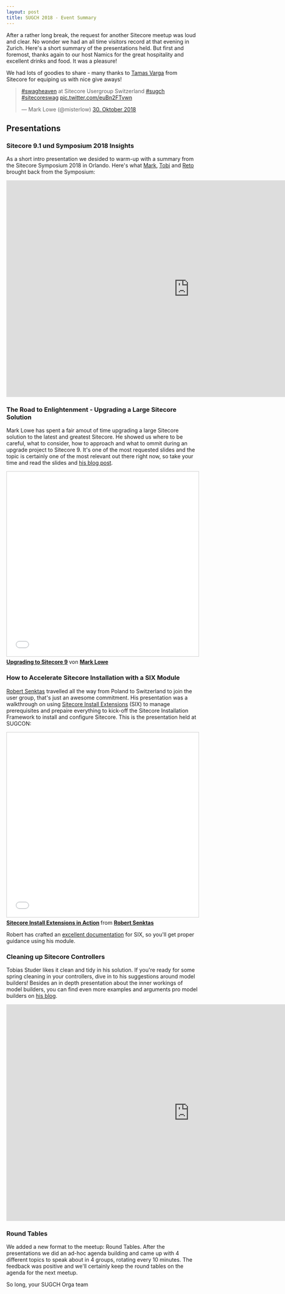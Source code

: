 ```yaml
---
layout: post
title: SUGCH 2018 - Event Summary
---
```


After a rather long break, the request for another Sitecore meetup was loud and clear. No wonder we had an all time visitors record at that evening in Zurich. Here's a short summary of the presentations held. But first and foremost, thanks again to our host Namics for the great hospitality and excellent drinks and food. It was a pleasure!

We had lots of goodies to share - many thanks to [Tamas Varga](https://www.linkedin.com/in/vargat/) from Sitecore for equiping us with nice give aways!

<blockquote class="twitter-tweet" data-lang="de"><p lang="en" dir="ltr"><a href="https://twitter.com/hashtag/swagheaven?src=hash&amp;ref_src=twsrc%5Etfw">#swagheaven</a> at Sitecore Usergroup Switzerland <a href="https://twitter.com/hashtag/sugch?src=hash&amp;ref_src=twsrc%5Etfw">#sugch</a> <a href="https://twitter.com/hashtag/sitecoreswag?src=hash&amp;ref_src=twsrc%5Etfw">#sitecoreswag</a> <a href="https://t.co/euBn2FTvwn">pic.twitter.com/euBn2FTvwn</a></p>&mdash; Mark Lowe (@misterlow) <a href="https://twitter.com/misterlow/status/1057304367735496704?ref_src=twsrc%5Etfw">30. Oktober 2018</a></blockquote>
<script async src="https://platform.twitter.com/widgets.js" charset="utf-8"></script>

## Presentations

### Sitecore 9.1 und Symposium 2018 Insights

As a short intro presentation we desided to warm-up with a summary from the Sitecore Symposium 2018 in Orlando. Here's what [Mark](https://twitter.com/misterlow), [Tobi](https://twitter.com/studert) and [Reto](https://twitter.com/retohugi) brought back from the Symposium:

<iframe src="https://docs.google.com/presentation/d/e/2PACX-1vS4_TgfRABBg8DzM-_81DLwmTN_W8QKRx6UhWiK8nGy-XGaeez0zmWMtlmvm6AflNFOz2eVBzn8xXoR/embed?start=false&loop=false&delayms=3000" frameborder="0" width="960" height="569" allowfullscreen="true" mozallowfullscreen="true" webkitallowfullscreen="true"></iframe>

### The Road to Enlightenment - Upgrading a Large Sitecore Solution

Mark Lowe has spent a fair amout of time upgrading a large Sitecore solution to the latest and greatest Sitecore. He showed us where to be careful, what to consider, how to approach and what to ommit during an upgrade project to Sitecore 9. It's one of the most requested slides and the topic is certainly one of the most relevant out there right now, so take your time and read the slides and [his blog post](https://sitecoreblog.marklowe.ch/2018/12/10-issues-you-might-run-into-when-upgrading-to-sitecore-9/).

<iframe src="//www.slideshare.net/slideshow/embed_code/key/b5bFN74Q1r11XC" width="595" height="485" frameborder="0" marginwidth="0" marginheight="0" scrolling="no" style="border:1px solid #CCC; border-width:1px; margin-bottom:5px; max-width: 100%;" allowfullscreen> </iframe> <div style="margin-bottom:5px"> <strong> <a href="//www.slideshare.net/secret/b5bFN74Q1r11XC" title="Upgrading to Sitecore 9" target="_blank">Upgrading to Sitecore 9</a> </strong> von <strong><a href="//www.slideshare.net/MarkLowe11" target="_blank">Mark Lowe</a></strong> </div>

### How to Accelerate Sitecore Installation with a SIX Module

[Robert Senktas](https://twitter.com/RobsonAutomator) travelled all the way from Poland to Switzerland to join the user group, that's just an awesome commitment. His presentation was a walkthrough on using [Sitecore Install Extensions](https://github.com/SoftServeInc/SitecoreInstallExtensions) (SIX) to manage prerequisites and prepaire everything to kick-off the Sitecore Installation Framework to install and configure Sitecore. This is the presentation held at SUGCON:

<iframe src="//www.slideshare.net/slideshow/embed_code/key/jbEzdxUcprtjkf" width="595" height="485" frameborder="0" marginwidth="0" marginheight="0" scrolling="no" style="border:1px solid #CCC; border-width:1px; margin-bottom:5px; max-width: 100%;" allowfullscreen> </iframe> <div style="margin-bottom:5px"> <strong> <a href="//www.slideshare.net/RobertSenktas/sitecore-install-extensions-in-action" title="Sitecore Install Extensions in Action" target="_blank">Sitecore Install Extensions in Action</a> </strong> from <strong><a href="https://www.slideshare.net/RobertSenktas" target="_blank">Robert Senktas</a></strong> </div>

Robert has crafted an [excellent documentation](https://github.com/SoftServeInc/SitecoreInstallExtensions/wiki) for SIX, so you'll get proper guidance using his module.

### Cleaning up Sitecore Controllers

Tobias Studer likes it clean and tidy in his solution. If you're ready for some spring cleaning in your controllers, dive in to his suggestions around model builders! Besides an in depth presentation about the inner workings of model builders, you can find even more examples and arguments pro model builders on [his blog](https://www.studert.com/).

<iframe src="https://docs.google.com/presentation/d/e/2PACX-1vSv2XjI0CoOqdk1154ORAev95ObT2WRoa7Z0or9e0q4M1Q2O8WqmiZhD6twmTNlHFvLI0UVhxrbNDFp/embed?start=false&loop=false&delayms=3000" frameborder="0" width="960" height="569" allowfullscreen="true" mozallowfullscreen="true" webkitallowfullscreen="true"></iframe>


### Round Tables

We added a new format to the meetup: Round Tables. After the presentations we did an ad-hoc agenda building and came up with 4 different topics to speak about in 4 groups, rotating every 10 minutes. The feedback was positive and we'll certainly keep the round tables on the agenda for the next meetup.

So long,
your SUGCH Orga team
